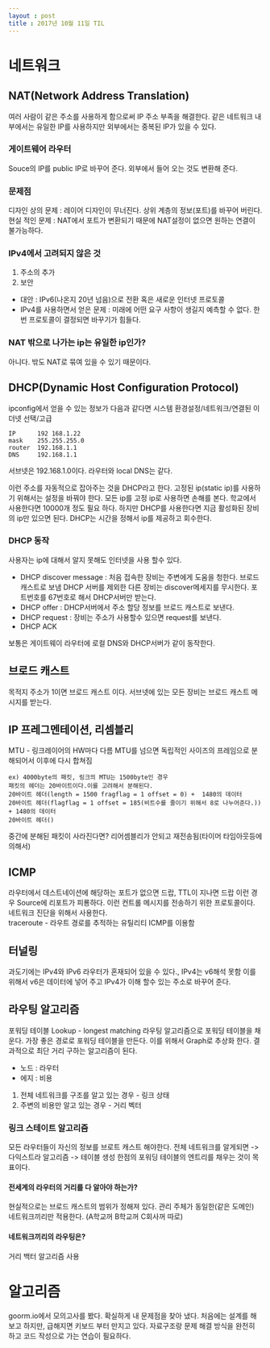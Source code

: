 ```yaml
---
layout : post
title : 2017년 10월 11일 TIL
---
```


# 네트워크

## NAT(Network Address Translation)
여러 사람이 같은 주소를 사용하게 함으로써 IP 주소 부족을 해결한다. 
같은 네트워크 내부에서는 유일한 IP를 사용하지만 외부에서는 중복된 IP가 있을 수 있다.

### 게이트웨어 라우터
Souce의 IP를 public IP로 바꾸어 준다. 외부에서 들어 오는 것도 변환해 준다.

### 문제점 
디자인 상의 문제 : 레이어 디자인이 무너진다. 상위 계층의 정보(포트)를 바꾸어 버린다. 
현실 적인 문제 : NAT에서 포트가 변환되기 때문에 NAT설정이 없으면 원하는 연결이 불가능하다.

### IPv4에서 고려되지 않은 것 
1. 주소의 추가 
2. 보안  
- 대안 : IPv6(나온지 20년 넘음)으로 전환 혹은 새로운 인터넷 프로토콜
- IPv4를 사용하면서 얻은 문제 : 미래에 어떤 요구 사항이 생길지 예측할 수 없다. 한번 프로토콜이 결정되면 바꾸기가 힘들다.

### NAT 밖으로 나가는 ip는 유일한 ip인가?
아니다. 밖도 NAT로 묶여 있을 수 있기 때문이다.

## DHCP(Dynamic Host Configuration Protocol)
ipconfig에서 얻을 수 있는 정보가 다음과 같다면
시스템 환경설정/네트워크/연결된 이더넷 선택/고급
```
IP      192 168.1.22
mask    255.255.255.0
router  192.168.1.1
DNS     192.168.1.1
```
서브넷은 192.168.1.0이다. 라우터와 local DNS는 같다.

이런 주소를 자동적으로 잡아주는 것을 DHCP라고 한다.
고정된 ip(static ip)를 사용하기 위해서는 설정을 바꿔야 한다.
모든 ip를 고정 ip로 사용하면 손해를 본다. 학교에서 사용한다면 10000개 정도 필요 하다. 하지만 DHCP를 사용한다면 지금 활성화된 장비의 ip만 있으면 된다. DHCP는 시간을 정해서 ip를 제공하고 회수한다.

### DHCP 동작
사용자는 ip에 대해서 알지 못해도 인터넷을 사용 할수 있다.
- DHCP discover message : 처음 접속한 장비는 주변에게 도움을 청한다. 브로드 캐스트로 보냄 DHCP 서버를 제외한 다른 장비는 discover메세지를 무시한다. 포트번호를 67번호로 해서 DHCP서버만 받는다.
- DHCP offer : DHCP서버에서 주소 할당 정보를 브로드 캐스트로 보낸다. 
- DHCP request : 장비는 주소가 사용할수 있으면 request를 보낸다.
- DHCP ACK

보통은 게이트웨이 라우터에 로컬 DNS와 DHCP서버가 같이 동작한다.

## 브로드 캐스트
목적지 주소가 1이면 브로드 캐스트 이다. 서브넷에 있는 모든 장비는 브로드 캐스트 메시지를 받는다.

## IP 프레그멘테이션, 리셈블리
MTU - 링크레이어의 HW마다 다름
MTU를 넘으면 독립적인 사이즈의 프레임으로 분해되어서 이후에 다시 합쳐짐 
```
ex) 4000byte의 패킷, 링크의 MTU는 1500byte인 경우
패킷의 헤더는 20바이트이다.이를 고려해서 분해된다.
20바이트 헤더(length = 1500 fragflag = 1 offset = 0) +  1480의 데이터
20바이트 헤더(flagflag = 1 offset = 185(비트수를 줄이기 위해서 8로 나누어준다.)) + 1480의 데이터
20바이트 헤더()
```
중간에 분해된 패킷이 사라진다면? 리어셈블리가 안되고 재전송됨(타이머 타임아웃등에 의해서)

## ICMP
라우터에서 데스트네이션에 해당하는 포트가 없으면 드랍, TTL이 지나면 드랍 이런 경우 Source에 리포트가 피룡하다. 이런 컨트롤 메시지를 전송하기 위한 프로토콜이다.
네트워크 진단을 위해서 사용한다.  
traceroute - 라우트 경로를 추적하는 유틸리티 ICMP를 이용함

## 터널링
과도기에는 IPv4와 IPv6 라우터가 혼재되어 있을 수 있다., IPv4는 v6해석 못함 이를 위해서 v6은 데이터에 넣어 주고 IPv4가 이해 할수 있는 주소로 바꾸어 준다.

## 라우팅 알고리즘
포워딩 테이블 Lookup - longest matching
라우팅 알고리즘으로 포워딩 테이블을 채운다.
가장 좋은 경로로 포워딩 테이블을 만든다. 이를 위해서 Graph로 추상화 한다. 결과적으로 최단 거리 구하는 알고리즘이 된다.
- 노드 : 라우터
- 에지 : 비용
1. 전체 네트워크를 구조를 알고 있는 경우 - 링크 상태
2. 주변의 비용만 알고 있는 경우 - 거리 벡터

### 링크 스테이트 알고리즘
모든 라우터들이 자신의 정보를 브로트 캐스트 해야한다. 전체 네트워크를 알게되면 -> 다익스트라 알고리즘 -> 테이블 생성
한점의 포워딩 테이블의 엔트리를 채우는 것이 목표이다.

#### 전세계의 라우터의 거리를 다 알아야 하는가?
현실적으로는 브로드 캐스트의 범위가 정해져 있다.
관리 주체가 동일한(같은 도메인) 네트워크끼리만 적용한다. (A학교꺼 B학교꺼 C회사꺼 따로)

#### 네트워크끼리의 라우팅은?
거리 백터 알고리즘 사용 

# 알고리즘
goorm.io에서 모의고사를 봤다. 확실하게 내 문제점을 찾아 냈다. 처음에는 설계를 해보고 하지만, 급해지면 키보드 부터 만지고 있다. 자료구조랑 문제 해결 방식을 완전히 하고 코드 작성으로 가는 연습이 필요하다.

